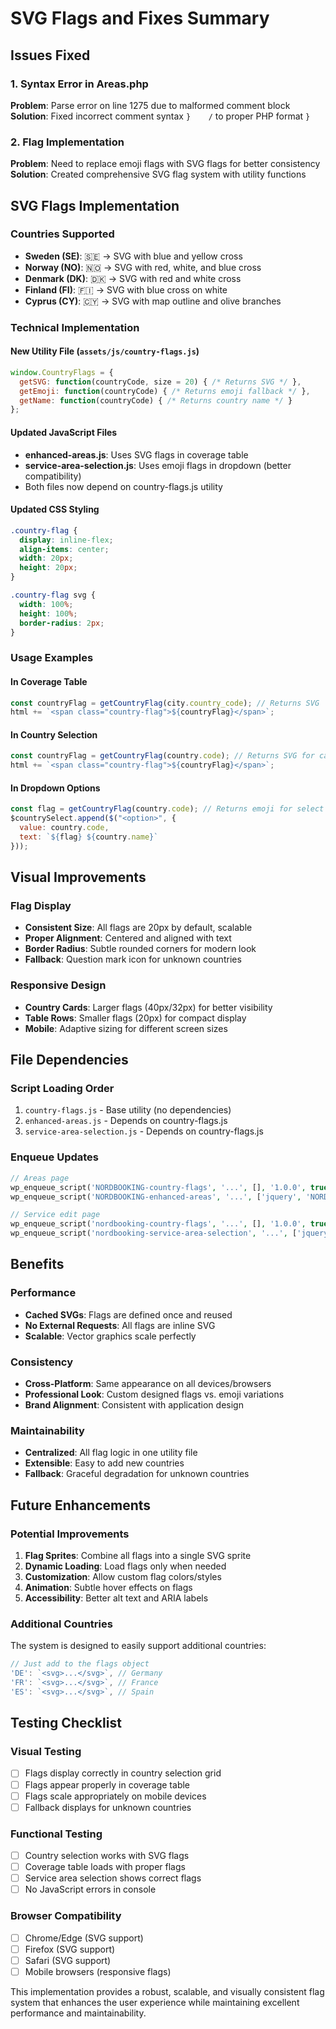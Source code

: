 # SVG Flags and Fixes Summary

## Issues Fixed

### 1. Syntax Error in Areas.php
**Problem**: Parse error on line 1275 due to malformed comment block
**Solution**: Fixed incorrect comment syntax `}    /` to proper PHP format `}`

### 2. Flag Implementation
**Problem**: Need to replace emoji flags with SVG flags for better consistency
**Solution**: Created comprehensive SVG flag system with utility functions

## SVG Flags Implementation

### Countries Supported
- **Sweden (SE)**: 🇸🇪 → SVG with blue and yellow cross
- **Norway (NO)**: 🇳🇴 → SVG with red, white, and blue cross  
- **Denmark (DK)**: 🇩🇰 → SVG with red and white cross
- **Finland (FI)**: 🇫🇮 → SVG with blue cross on white
- **Cyprus (CY)**: 🇨🇾 → SVG with map outline and olive branches

### Technical Implementation

#### New Utility File (`assets/js/country-flags.js`)
```javascript
window.CountryFlags = {
  getSVG: function(countryCode, size = 20) { /* Returns SVG */ },
  getEmoji: function(countryCode) { /* Returns emoji fallback */ },
  getName: function(countryCode) { /* Returns country name */ }
};
```

#### Updated JavaScript Files
- **enhanced-areas.js**: Uses SVG flags in coverage table
- **service-area-selection.js**: Uses emoji flags in dropdown (better compatibility)
- Both files now depend on country-flags.js utility

#### Updated CSS Styling
```css
.country-flag {
  display: inline-flex;
  align-items: center;
  width: 20px;
  height: 20px;
}

.country-flag svg {
  width: 100%;
  height: 100%;
  border-radius: 2px;
}
```

### Usage Examples

#### In Coverage Table
```javascript
const countryFlag = getCountryFlag(city.country_code); // Returns SVG
html += `<span class="country-flag">${countryFlag}</span>`;
```

#### In Country Selection
```javascript
const countryFlag = getCountryFlag(country.code); // Returns SVG for cards
html += `<span class="country-flag">${countryFlag}</span>`;
```

#### In Dropdown Options
```javascript
const flag = getCountryFlag(country.code); // Returns emoji for select options
$countrySelect.append($("<option>", { 
  value: country.code, 
  text: `${flag} ${country.name}` 
}));
```

## Visual Improvements

### Flag Display
- **Consistent Size**: All flags are 20px by default, scalable
- **Proper Alignment**: Centered and aligned with text
- **Border Radius**: Subtle rounded corners for modern look
- **Fallback**: Question mark icon for unknown countries

### Responsive Design
- **Country Cards**: Larger flags (40px/32px) for better visibility
- **Table Rows**: Smaller flags (20px) for compact display
- **Mobile**: Adaptive sizing for different screen sizes

## File Dependencies

### Script Loading Order
1. `country-flags.js` - Base utility (no dependencies)
2. `enhanced-areas.js` - Depends on country-flags.js
3. `service-area-selection.js` - Depends on country-flags.js

### Enqueue Updates
```php
// Areas page
wp_enqueue_script('NORDBOOKING-country-flags', '...', [], '1.0.0', true);
wp_enqueue_script('NORDBOOKING-enhanced-areas', '...', ['jquery', 'NORDBOOKING-country-flags'], '1.0.0', true);

// Service edit page  
wp_enqueue_script('nordbooking-country-flags', '...', [], '1.0.0', true);
wp_enqueue_script('nordbooking-service-area-selection', '...', ['jquery', 'nordbooking-country-flags'], '1.0.0', true);
```

## Benefits

### Performance
- **Cached SVGs**: Flags are defined once and reused
- **No External Requests**: All flags are inline SVG
- **Scalable**: Vector graphics scale perfectly

### Consistency
- **Cross-Platform**: Same appearance on all devices/browsers
- **Professional Look**: Custom designed flags vs. emoji variations
- **Brand Alignment**: Consistent with application design

### Maintainability
- **Centralized**: All flag logic in one utility file
- **Extensible**: Easy to add new countries
- **Fallback**: Graceful degradation for unknown countries

## Future Enhancements

### Potential Improvements
1. **Flag Sprites**: Combine all flags into a single SVG sprite
2. **Dynamic Loading**: Load flags only when needed
3. **Customization**: Allow custom flag colors/styles
4. **Animation**: Subtle hover effects on flags
5. **Accessibility**: Better alt text and ARIA labels

### Additional Countries
The system is designed to easily support additional countries:
```javascript
// Just add to the flags object
'DE': `<svg>...</svg>`, // Germany
'FR': `<svg>...</svg>`, // France
'ES': `<svg>...</svg>`, // Spain
```

## Testing Checklist

### Visual Testing
- [ ] Flags display correctly in country selection grid
- [ ] Flags appear properly in coverage table
- [ ] Flags scale appropriately on mobile devices
- [ ] Fallback displays for unknown countries

### Functional Testing
- [ ] Country selection works with SVG flags
- [ ] Coverage table loads with proper flags
- [ ] Service area selection shows correct flags
- [ ] No JavaScript errors in console

### Browser Compatibility
- [ ] Chrome/Edge (SVG support)
- [ ] Firefox (SVG support)
- [ ] Safari (SVG support)
- [ ] Mobile browsers (responsive flags)

This implementation provides a robust, scalable, and visually consistent flag system that enhances the user experience while maintaining excellent performance and maintainability.